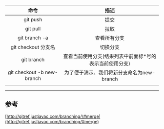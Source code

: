 | 命令 | 描述 |
| :---: | :---: |
| git push | 提交 |
| git pull | 拉取 |
| git branch -a | 查看所有分支 |
| git checkout 分支名 | 切换分支 |
| git branch | 查看当前使用分支\(结果列表中前面标\*号的表示当前使用分支\) |
| git checkout -b new-branch | 为了便于演示，我们将新分支命名为new-branch |  
|  |  |

---

## 参考

[http://gitref.justjavac.com/branching/\#merge](http://gitref.justjavac.com/branching/#merge)

